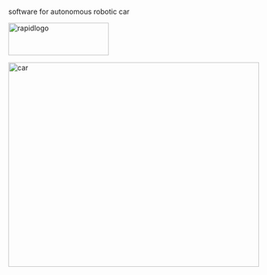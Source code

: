 software for autonomous robotic car

<a href='http://www.flickr.com/photos/34028814@N03/4181574929/' title='rapidlogo by snegovick, on Flickr'><img src='http://farm3.static.flickr.com/2620/4181574929_2ce1eac7bb.jpg' alt='rapidlogo' width='200' height='65' /></a>

<a href='http://www.flickr.com/photos/34028814@N03/4244959599/' title='car by snegovick, on Flickr'><img src='http://farm3.static.flickr.com/2680/4244959599_d9eb9a236b.jpg' alt='car' width='500' height='408' /></a>